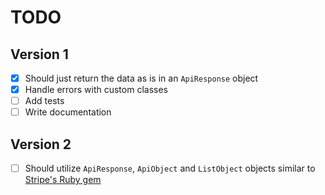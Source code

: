 # TODO

## Version 1
- [x] Should just return the data as is in an `ApiResponse` object
- [x] Handle errors with custom classes
- [ ] Add tests
- [ ] Write documentation

## Version 2
- [ ] Should utilize `ApiResponse`, `ApiObject` and `ListObject` objects similar to [Stripe's Ruby gem](https://github.com/stripe/stripe-ruby)

